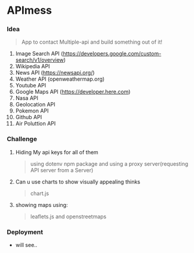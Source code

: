 # APImess

### Idea

>App to contact Multiple-api and build something out of it!

1. Image Search API (https://developers.google.com/custom-search/v1/overview)
2. Wikipedia API
3. News API (https://newsapi.org/)
4. Weather API (openweathermap.org)
5. Youtube API
6. Google Maps API (https://developer.here.com)
7. Nasa API
8. Geolocation API
9. Pokemon API
10. Github API
11. Air Poluttion API

### Challenge 
1. Hiding My api keys for all of them 
    > using dotenv npm package and using a proxy server(requesting API server from a Server) 

2. Can u use charts to show visually appealing thinks 
    > chart.js
3. showing maps using:
    >leaflets.js and openstreetmaps


### Deployment 
- will see..
